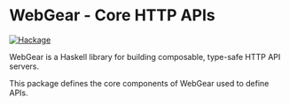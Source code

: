 # WebGear - Core HTTP APIs

[![Hackage](https://img.shields.io/hackage/v/webgear-core)](https://hackage.haskell.org/package/webgear-core)

WebGear is a Haskell library for building composable, type-safe HTTP API servers.

This package defines the core components of WebGear used to define APIs.
